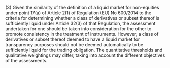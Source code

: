 (3) Given the similarity of the definition of a liquid market for non-equities under point 17(a) of Article 2(1) of Regulation (EU) No 600/2014 to the criteria for determining whether a class of derivatives or subset thereof is sufficiently liquid under Article 32(3) of that Regulation, the assessment undertaken for one should be taken into consideration for the other to promote consistency in the treatment of instruments. However, a class of derivatives or subset thereof deemed to have a liquid market for transparency purposes should not be deemed automatically to be sufficiently liquid for the trading obligation. The quantitative thresholds and qualitative weightings may differ, taking into account the different objectives of the assessments.